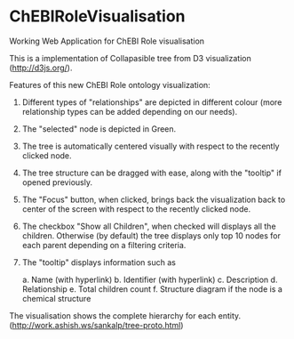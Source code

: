 ChEBIRoleVisualisation
======================

Working Web Application for ChEBI Role visualisation

This is a implementation of Collapasible tree from D3 visualization (http://d3js.org/).

Features of this new ChEBI Role ontology visualization:

1) Different types of "relationships" are depicted in different colour (more relationship types can be added depending on our needs). 

2) The "selected" node is depicted in Green. 

3) The tree is automatically centered visually with respect to the recently clicked node.

4) The tree structure can be dragged with ease, along with the "tooltip" if opened previously. 

5) The "Focus" button, when clicked, brings back the visualization back to center of the screen with respect to the recently clicked node. 

6) The checkbox "Show all Children", when checked will displays all the children. Otherwise (by default) the tree displays only top 10 nodes for each parent depending on a filtering criteria. 

7) The "tooltip" displays information such as

	a. Name (with hyperlink)
	b. Identifier (with hyperlink)
	c. Description
	d. Relationship
	e. Total children count
	f. Structure diagram if the node is a chemical structure

The visualisation shows the complete hierarchy for each entity.
(http://work.ashish.ws/sankalp/tree-proto.html)
